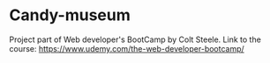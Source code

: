 # Candy-museum

Project part of Web developer's BootCamp by Colt Steele.
Link to the course: https://www.udemy.com/the-web-developer-bootcamp/ 
